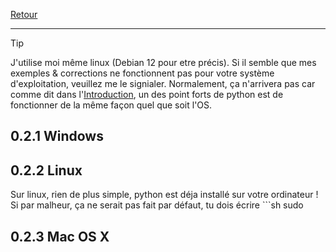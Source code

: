 [Retour](Summary)
___

> [!TIP]
> J'utilise moi même linux (Debian 12 pour etre précis). Si il semble que mes exemples & corrections ne fonctionnent pas pour votre système d'exploitation, veuillez me le signialer. Normalement, ça n'arrivera pas car comme dit dans l'[Introduction](Introduction), un des point forts de python est de fonctionner de la même façon quel que soit l'OS.


## 0.2.1 Windows

## 0.2.2 Linux

Sur linux, rien de plus simple, python est déja installé sur votre ordinateur !
Si par malheur, ça ne serait pas fait par défaut, tu dois écrire ```sh
sudo

## 0.2.3 Mac OS X
